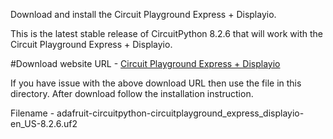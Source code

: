 Download and install the Circuit Playground Express + Displayio.

This is the latest stable release of CircuitPython 8.2.6 that will work with the Circuit Playground Express + Displayio. 

#Download website
URL - [Circuit Playground Express + Displayio](https://circuitpython.org/board/circuitplayground_express_displayio/)

If you have issue with the above download URL then use the file in this directory. After download follow the installation instruction.

Filename - adafruit-circuitpython-circuitplayground_express_displayio-en_US-8.2.6.uf2
